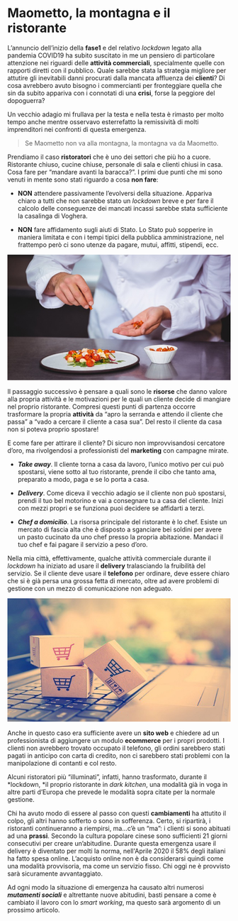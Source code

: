 # Maometto, la montagna e il ristorante

L’annuncio dell’inizio della **fase1** e del relativo *lockdown* legato alla pandemia COVID19 ha subito suscitato in me un pensiero di particolare attenzione nei riguardi delle **attività commerciali**, specialmente quelle con rapporti diretti con il pubblico. Quale sarebbe stata la strategia migliore per attutire gli inevitabili danni procurati dalla mancata affluenza dei **clienti**? Di cosa avrebbero avuto bisogno i commercianti per fronteggiare quella che sin da subito appariva con i connotati di una **crisi**, forse la peggiore del dopoguerra?

Un vecchio adagio mi frullava per la testa e nella testa è rimasto per molto tempo anche mentre osservavo esterrefatto la remissività di molti imprenditori nei confronti di questa emergenza.
> Se Maometto non va alla montagna, la montagna va da Maometto.

Prendiamo il caso **ristoratori** che è uno dei settori che più ho a cuore. Ristorante chiuso, cucine chiuse, personale di sala e clienti chiusi in casa. Cosa fare per “mandare avanti la baracca?”. I primi due punti che mi sono venuti in mente sono stati riguardo a cosa **non fare**:

* **NON** attendere passivamente l’evolversi della situazione. Appariva chiaro a tutti che non sarebbe stato un *lockdown* breve e per fare il calcolo delle conseguenze dei mancati incassi sarebbe stata sufficiente la casalinga di Voghera.

* **NON** fare affidamento sugli aiuti di Stato. Lo Stato può sopperire in maniera limitata e con i tempi tipici della pubblica amministrazione, nel frattempo però ci sono utenze da pagare, mutui, affitti, stipendi, ecc.

![aaaa](/images/chef01.jpg)

Il passaggio successivo è pensare a quali sono le **risorse** che danno valore alla propria attività e le motivazioni per le quali un cliente decide di mangiare nel proprio ristorante. Compresi questi punti di partenza occorre trasformare la propria **attività** da “apro la serranda e attendo il cliente che passa” a “vado a cercare il cliente a casa sua”. Del resto il cliente da casa non si poteva proprio spostare!

E come fare per attirare il cliente? Di sicuro non improvvisandosi cercatore d’oro, ma rivolgendosi a professionisti del **marketing** con campagne mirate.

* ***Take away***. Il cliente torna a casa da lavoro, l’unico motivo per cui può spostarsi, viene sotto al tuo ristorante, prende il cibo che tanto ama, preparato a modo, paga e se lo porta a casa.

* ***Delivery***. Come diceva il vecchio adagio se il cliente non può spostarsi, prendi il tuo bel motorino e vai a consegnare tu a casa del cliente. Inizi con mezzi propri e se funziona puoi decidere se affidarti a terzi.

* ***Chef a domicilio***. La risorsa principale del ristorante è lo chef. Esiste un mercato di fascia alta che è disposto a sganciare bei soldini per avere un pasto cucinato da uno chef presso la propria abitazione. Mandaci il tuo chef e fai pagare il servizio a peso d’oro.

Nella mia città, effettivamente, qualche attività commerciale durante il *lockdown* ha iniziato ad usare il **delivery** tralasciando la fruibilità del servizio. Se il cliente deve usare il **telefono** per ordinare, deve essere chiaro che si è già persa una grossa fetta di mercato, oltre ad avere problemi di gestione con un mezzo di comunicazione non adeguato.

![](/images/computer01.jpg)

Anche in questo caso era sufficiente avere un **sito web** e chiedere ad un professionista di aggiungere un modulo **ecommerce** per i propri prodotti. I clienti non avrebbero trovato occupato il telefono, gli ordini sarebbero stati pagati in anticipo con carta di credito, non ci sarebbero stati problemi con la manipolazione di contanti e col resto.

Alcuni ristoratori più “illuminati”, infatti, hanno trasformato, durante il *lockdown, *il proprio ristorante in *dark kitchen*, una modalità già in voga in altre parti d’Europa che prevede le modalità sopra citate per la normale gestione.

Chi ha avuto modo di essere al passo con questi **cambiamenti** ha attutito il colpo, gli altri hanno sofferto o sono in sofferenza. Certo, si ripartirà, i ristoranti continueranno a riempirsi, ma…c’è un “ma”: i clienti si sono abituati ad una **prassi**. Secondo la cultura popolare cinese sono sufficienti 21 giorni consecutivi per creare un’abitudine. Durante questa emergenza usare il delivery è diventato per molti la norma, nell'Aprile 2020 il 58% degli italiani ha fatto spesa online. L’acquisto online non è da considerarsi quindi come una modalità provvisoria, ma come un servizio fisso. Chi oggi ne è provvisto sarà sicuramente avvantaggiato.

Ad ogni modo la situazione di emergenza ha causato altri numerosi ***mutamenti sociali*** e altrettante nuove abitudini, basti pensare a come è cambiato il lavoro con lo *smart working*, ma questo sarà argomento di un prossimo articolo.

